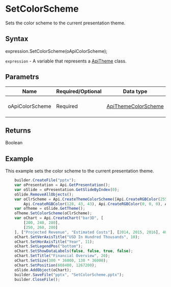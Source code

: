 # SetColorScheme

Sets the color scheme to the current presentation theme.

## Syntax

expression.SetColorScheme(oApiColorScheme);

`expression` - A variable that represents a [ApiTheme](../ApiTheme.md) class.

## Parametrs

| **Name** | **Required/Optional** | **Data type** | **Description** |
| ------------- | ------------- | ------------- | ------------- |
| oApiColorScheme | Required | [ApiThemeColorScheme](../../ApiThemeColorScheme/ApiThemeColorScheme.md) | Theme color scheme. |

## Returns

Boolean

## Example

This example sets the color scheme to the current presentation theme.

```javascript
	builder.CreateFile("pptx");
	var oPresentation = Api.GetPresentation();
	var oSlide = oPresentation.GetSlideByIndex(0);
	oSlide.RemoveAllObjects();
	var oClrScheme = Api.CreateThemeColorScheme([Api.CreateRGBColor(255, 111, 61), Api.CreateRGBColor(51, 51, 51), Api.CreateRGBColor(230, 179, 117), Api.CreateRGBColor(235, 235, 235), Api.CreateRGBColor(163, 21, 21), 
		Api.CreateRGBColor(128, 43, 43), Api.CreateRGBColor(0, 0, 0), Api.CreateRGBColor(128, 128, 128), Api.CreateRGBColor(176, 196, 222), Api.CreateRGBColor(65, 105, 225), Api.CreateRGBColor(255, 255, 255), Api.CreateRGBColor(255, 213, 191)], "New color scheme");
	var oTheme = oSlide.GetTheme();
	oTheme.SetColorScheme(oClrScheme);
	var oChart = Api.CreateChart("bar3D", [
		[200, 240, 280],
		[250, 260, 280]
	], ["Projected Revenue", "Estimated Costs"], [2014, 2015, 2016], 4051300, 2347595, 24);
	oChart.SetVerAxisTitle("USD In Hundred Thousands", 10);
	oChart.SetHorAxisTitle("Year", 11);
	oChart.SetLegendPos("bottom");
	oChart.SetShowDataLabels(false, false, true, false);
	oChart.SetTitle("Financial Overview", 20);
	oChart.SetSize(300 * 36000, 130 * 36000);
	oChart.SetPosition(608400, 1267200);
	oSlide.AddObject(oChart);
	builder.SaveFile("pptx", "SetColorScheme.pptx");
	builder.CloseFile();
```